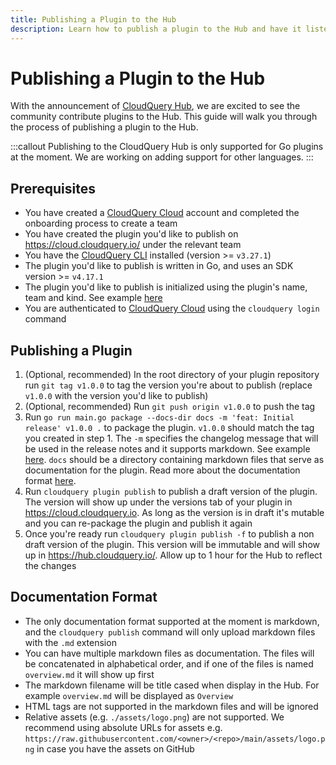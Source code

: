 ```yaml
---
title: Publishing a Plugin to the Hub
description: Learn how to publish a plugin to the Hub and have it listed in https://hub.cloudquery.io/
---
```


# Publishing a Plugin to the Hub

With the announcement of [CloudQuery Hub](/blog/announcing-cloudquery-new-hub), we are excited to see the community contribute plugins to the Hub. This guide will walk you through the process of publishing a plugin to the Hub.

:::callout
Publishing to the CloudQuery Hub is only supported for Go plugins at the moment. We are working on adding support for other languages.
:::

## Prerequisites

- You have created a [CloudQuery Cloud](https://cloud.cloudquery.io/) account and completed the onboarding process to create a team
- You have created the plugin you'd like to publish on https://cloud.cloudquery.io/ under the relevant team
- You have the [CloudQuery CLI](https://www.cloudquery.io/docs/quickstart) installed (version >= `v3.27.1`)
- The plugin you'd like to publish is written in Go, and uses an SDK version >= `v4.17.1`
- The plugin you'd like to publish is initialized using the plugin's name, team and kind. See example [here](https://github.com/cloudquery/cloudquery/blob/b7ef6f6ed8948272a429f35614fa28559397227a/plugins/source/test/resources/plugin/plugin.go#L15)
- You are authenticated to [CloudQuery Cloud](https://cloud.cloudquery.io/) using the `cloudquery login` command

## Publishing a Plugin

1. (Optional, recommended) In the root directory of your plugin repository run `git tag v1.0.0` to tag the version you're about to publish (replace `v1.0.0` with the version you'd like to publish)
2. (Optional, recommended) Run `git push origin v1.0.0` to push the tag
3. Run `go run main.go package --docs-dir docs -m 'feat: Initial release' v1.0.0 .` to package the plugin. `v1.0.0` should match the tag you created in step 1. The `-m` specifies the changelog message that will be used in the release notes and it supports markdown. See example [here](https://hub.cloudquery.io/plugins/source/cloudquery/alicloud/v4.0.14/versions). `docs` should be a directory containing markdown files that serve as documentation for the plugin. Read more about the documentation format [here](#documentation-format).
4. Run `cloudquery plugin publish` to publish a draft version of the plugin. The version will show up under the versions tab of your plugin in <https://cloud.cloudquery.io>. As long as the version is in draft it's mutable and you can re-package the plugin and publish it again
5. Once you're ready run `cloudquery plugin publish -f` to publish a non draft version of the plugin. This version will be immutable and will show up in <https://hub.cloudquery.io/>. Allow up to 1 hour for the Hub to reflect the changes

## Documentation Format

- The only documentation format supported at the moment is markdown, and the `cloudquery publish` command will only upload markdown files with the `.md` extension
- You can have multiple markdown files as documentation. The files will be concatenated in alphabetical order, and if one of the files is named `overview.md` it will show up first
- The markdown filename will be title cased when display in the Hub. For example `overview.md` will be displayed as `Overview`
- HTML tags are not supported in the markdown files and will be ignored
- Relative assets (e.g. `./assets/logo.png`) are not supported. We recommend using absolute URLs for assets e.g. `https://raw.githubusercontent.com/<owner>/<repo>/main/assets/logo.png` in case you have the assets on GitHub
